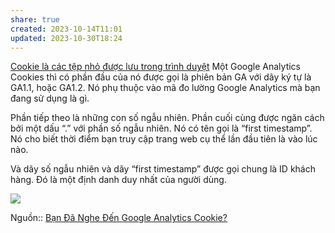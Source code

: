 ```yaml
---
share: true
created: 2023-10-14T11:01
updated: 2023-10-30T18:24
---
```

[Cookie là các tệp nhỏ được lưu trong trình duyệt](Cookie%20l%C3%A0%20c%C3%A1c%20t%E1%BB%87p%20nh%E1%BB%8F%20%C4%91%C6%B0%E1%BB%A3c%20l%C6%B0u%20trong%20tr%C3%ACnh%20duy%E1%BB%87t.md)
Một Google Analytics Cookies thì có phần đầu của nó được gọi là phiên bản GA với dãy ký tự là GA1.1, hoặc GA1.2. Nó phụ thuộc vào mã đo lường Google Analytics mà bạn đang sử dụng là gì.

Phần tiếp theo là những con số ngẫu nhiên. Phần cuối cùng được ngăn cách bởi một dấu “.” với phần số ngẫu nhiên. Nó có tên gọi là “first timestamp”. Nó cho biết thời điểm bạn truy cập trang web cụ thể lần đầu tiên là vào lúc nào. 

Và dãy số ngẫu nhiên và dãy “first timestamp” được gọi chung là ID khách hàng. Đó là một định danh duy nhất của người dùng.

![](https://s3.ap-southeast-1.amazonaws.com/thcmedia.vn/wp-content/uploads/2021/09/25141332/GS1.1.1632493916.1.1.1632493991.0-1024x576.png) 

Nguồn:: [Bạn Đã Nghe Đến Google Analytics Cookie?](https://thcmedia.vn/google-analytics-cookie/)
